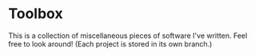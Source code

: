# Toolbox
This is a collection of miscellaneous pieces of software I've written. Feel free to look around! (Each project is stored in its own branch.)
